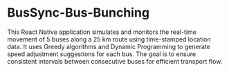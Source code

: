 # BusSync-Bus-Bunching
This React Native application simulates and monitors the real-time movement of 5 buses along a 25 km route using time-stamped location data. It uses Greedy algorithms and Dynamic Programming to generate speed adjustment suggestions for each bus. The goal is to ensure consistent intervals between consecutive buses for efficient transport flow.
